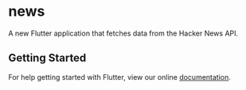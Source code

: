 # news

A new Flutter application that fetches data from the Hacker News API.

## Getting Started

For help getting started with Flutter, view our online
[documentation](https://flutter.io/).
